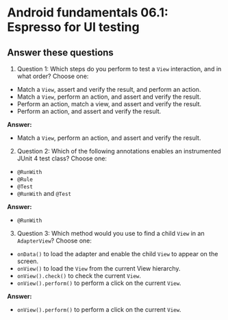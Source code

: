 Android fundamentals 06.1: Espresso for UI testing
=======

Answer these questions
-----------

1. Question 1: Which steps do you perform to test a `View` interaction, and in what order? Choose one:

* Match a `View`, assert and verify the result, and perform an action.
* Match a `View`, perform an action, and assert and verify the result.
* Perform an action, match a view, and assert and verify the result.
* Perform an action, and assert and verify the result.





**Answer:**
* Match a `View`, perform an action, and assert and verify the result.


2. Question 2: Which of the following annotations enables an instrumented JUnit 4 test class? Choose one:

* `@RunWith`
* `@Rule`
* `@Test`
* `@RunWith` and `@Test`





**Answer:**
* `@RunWith`


3. Question 3: Which method would you use to find a child `View` in an `AdapterView`? Choose one:

* `onData()` to load the adapter and enable the child `View` to appear on the screen.
* `onView()` to load the `View` from the current View hierarchy.
* `onView().check()` to check the current `View`.
* `onView().perform()` to perform a click on the current `View`.





**Answer:**
* `onView().perform()` to perform a click on the current `View`.

